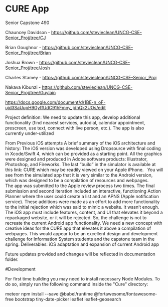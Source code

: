 # CURE App
Senior Capstone 490

Chauncey Davidson - https://github.com/stevieclean/UNCG-CSE-Senior_Proj/tree/CJ

Brian Goughnor - https://github.com/stevieclean/UNCG-CSE-Senior_Proj/tree/Brian

Joshua Brown - https://github.com/stevieclean/UNCG-CSE-Senior_Proj/tree/Josh

Charles Stamey - https://github.com/stevieclean/UNCG-CSE-Senior_Proj

Nakava Kibunzi - https://github.com/stevieclean/UNCG-CSE-Senior_Proj/tree/Guylain

https://docs.google.com/document/d/1BE-n_oF-ujd3SaUupH9GyffUdC91hFmny_jdhQk2UOs/edit


Project definition: We need to update this app, develop additional functionality (find nearest services, autodial,
calendar appointment, prescreen, use text, connect with live person, etc.). The app is also currently under-utilized

From Previous iOS attempts
A brief summary of the iOS architecture and history:
The iOS version was developed using Dropsource with final coding in Xcode/Swift 4, which can be provided as a
starting point. All the graphics were designed and produced in Adobe software products: Illustrator,
Photoshop, and Fireworks. The last “build” in the simulator is available at this link: CURE which may be readily
viewed on your Apple iPhone.
 
You will see from the simulated app that it is very similar to the Android version, which was designed to be a
compilation of resources and webpages. The app was submitted to the Apple review process two times. The
final submission and second iteration included an interactive, functioning Action Planner where the user could
create a list and an APNS (Apple notification service). These additions were made as an effort to add more
functionality to the initial rejection which was said to mimic a website. It wasn’t enough.
 
The iOS app must include features, content, and UI that elevates it beyond a repackaged website, or it will be
rejected. So, the challenge is not to recreate the current Android app functionality. We need a new concept
with creative ideas for the CURE app that elevates it above a compilation of webpages. This would appear to
be an excellent design and development challenge for Information System students and the capstone team in
the spring.
Deliverables: iOS adaptation and expansion of current Android app

Future updates provided and changes will be reflected in documentation folder.

#Development

For first time building you may need to install necessary Node Modules.  To do so, simply run the following command inside the "Cure" directory:

meteor npm install --save @babel/runtime @fortawesome/fontawesome-free bootstrap tiny-date-picker leaflet leaflet-geosearch
